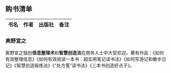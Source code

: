 ## 购书清单

书名|作者|出版社|备注
---|---|---|---


### 奥野宣之

奥野宣之独创**信息整理术**和**智慧创造法**在商务人士中大受欢迎。著有作品：《如何有效整理信息》《如何有效阅读一本书：超实用笔记读书法》《如何写游记和散步日记》《智慧创造锻炼法》《“处方笺”读书法》《三本书创造好点子》。